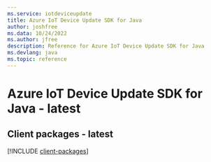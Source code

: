 ```yaml
---
ms.service: iotdeviceupdate
title: Azure IoT Device Update SDK for Java
author: joshfree
ms.data: 10/24/2022
ms.author: jfree
description: Reference for Azure IoT Device Update SDK for Java
ms.devlang: java
ms.topic: reference
---
```

# Azure IoT Device Update SDK for Java - latest

## Client packages - latest
[!INCLUDE [client-packages](iot-device-update-client-index.md)]